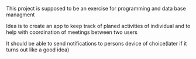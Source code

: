 This project is supposed to be an exercise for programming and data base managment

Idea is to create an app to keep track of planed activities of individual and to help with coordination of meetings between two users

It should be able to send notifications to persons device of choice(later if it turns out like a good idea)
